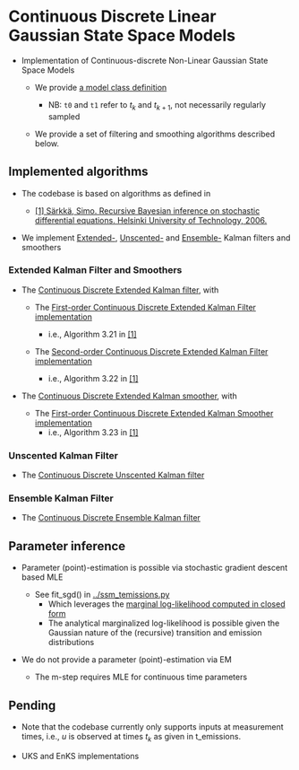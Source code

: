 # Continuous Discrete Linear Gaussian State Space Models

- Implementation of Continuous-discrete Non-Linear Gaussian State Space Models
    - We provide [a model class definition](./models.py#L112)
        - NB: `t0` and `t1` refer to $t_k$ and $t_{k+1}$, not necessarily regularly sampled

    - We provide a set of filtering and smoothing algorithms described below.

## Implemented algorithms

- The codebase is based on algorithms as defined in
    - [[1] Särkkä, Simo. Recursive Bayesian inference on stochastic differential equations. Helsinki University of Technology, 2006.](https://aaltodoc.aalto.fi/items/cc45c44e-ff66-4907-bfff-03293391fe1d)
    
- We implement [Extended-](./inference_ekf.py), [Unscented-](./inference_ukf.py) and [Ensemble-](./inference_enkf.py) Kalman filters and smoothers

### Extended Kalman Filter and Smoothers

- The [Continuous Discrete Extended Kalman filter](./inference_ekf.py#L162), with 

    - The [First-order Continuous Discrete Extended Kalman Filter implementation](./inference_ekf.py#L85)
        - i.e., Algorithm 3.21 in [[1]](https://aaltodoc.aalto.fi/items/cc45c44e-ff66-4907-bfff-03293391fe1d)
    
    - The [Second-order Continuous Discrete Extended Kalman Filter implementation](./inference_ekf.py#L95)
        - i.e., Algorithm 3.22 in [[1]](https://aaltodoc.aalto.fi/items/cc45c44e-ff66-4907-bfff-03293391fe1d)
     
- The [Continuous Discrete Extended Kalman smoother](./inference_ekf.py#L382), with 

    - The [First-order Continuous Discrete Extended Kalman Smoother implementation](./inference_ekf.py#L295)
        - i.e., Algorithm 3.23 in [[1]](https://aaltodoc.aalto.fi/items/cc45c44e-ff66-4907-bfff-03293391fe1d)
    
### Unscented Kalman Filter

- The [Continuous Discrete Unscented Kalman filter](./inference_ukf.py#L191)

### Ensemble Kalman Filter

- The [Continuous Discrete Ensemble Kalman filter](./inference_enkf.py#L144)

## Parameter inference

- Parameter (point)-estimation is possible via stochastic gradient descent based MLE
    - See fit_sgd() in [../ssm_temissions.py](../ssm_temissions.py#L443)
        - Which leverages the [marginal log-likelihood computed in closed form](./models.py#L291)
        - The analytical marginalized log-likelihood is possible given the Gaussian nature of the (recursive) transition and emission distributions

- We do not provide a parameter (point)-estimation via EM
    - The m-step requires MLE for continuous time parameters
    
## Pending

- Note that the codebase currently only supports inputs at measurement times, i.e., $u$ is observed at times $t_k$ as given in t_emissions.

- UKS and EnKS implementations
